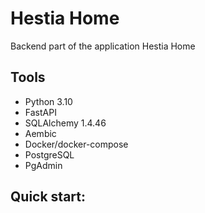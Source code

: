 # Hestia Home
Backend part of the application Hestia Home 
## Tools
- Python 3.10
- FastAPI
- SQLAlchemy 1.4.46 
- Aembic
- Docker/docker-compose
- PostgreSQL
- PgAdmin

## Quick start:
